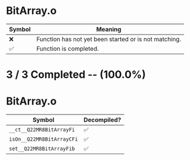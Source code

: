 # BitArray.o
| Symbol | Meaning 
| ------------- | ------------- 
| :x: | Function has not yet been started or is not matching. 
| :white_check_mark: | Function is completed. 


# 3 / 3 Completed -- (100.0%)
# BitArray.o
| Symbol | Decompiled? |
| ------------- | ------------- |
| `__ct__Q22MR8BitArrayFi` | :white_check_mark: |
| `isOn__Q22MR8BitArrayCFi` | :white_check_mark: |
| `set__Q22MR8BitArrayFib` | :white_check_mark: |
